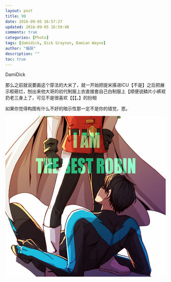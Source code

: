 ```yaml
---
layout: post
title: 90
date: 2016-09-05 16:57:27
updated: 2016-09-05 16:59:48
comments: true
categories: [Photo]
tags: [damidick, Dick Grayson, Damian Wayne]
author: "猫厨"
description: ""
toc: true
---
```


<p>DamiDick</p> 
<p>那么之前就说要画这个穿法的大米了，就一开始把提米揍进ICU【不是】之后把展示柜砸烂，刨出来他大哥的初代制服上衣直接套自己白制服上【顺便说鳞片小裤衩扔老三身上了，可见不是很喜欢【【【。】的扮相</p> 
<p>如果你觉得构图有什么不好的暗示性那一定不是你的错觉，恩。</p>

![](https://raw.githubusercontent.com/alicewish/meowchain247/master/img_cVZNdzJtQk9JV2Z6Sm0yeTJ3VmNnM2pobG5sTFI1ZktrZU9GdzdZbFdVeTQzOUZQUDlKWkZRPT0.jpg)